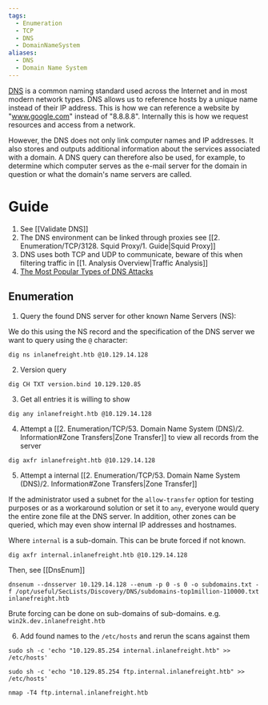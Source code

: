 ```yaml
---
tags:
  - Enumeration
  - TCP
  - DNS
  - DomainNameSystem
aliases:
  - DNS
  - Domain Name System
---
```

[DNS](https://datatracker.ietf.org/doc/html/rfc1034) is a common naming standard used across the Internet and in most modern network types. DNS allows us to reference hosts by a unique name instead of their IP address. This is how we can reference a website by "www.google.com" instead of "8.8.8.8". Internally this is how we request resources and access from a network.

However, the DNS does not only link computer names and IP addresses. It also stores and outputs additional information about the services associated with a domain. A DNS query can therefore also be used, for example, to determine which computer serves as the e-mail server for the domain in question or what the domain's name servers are called.
# Guide 

1. See [[Validate DNS]]
2. The DNS environment can be linked through proxies see [[2. Enumeration/TCP/3128. Squid Proxy/1. Guide|Squid Proxy]]
3. DNS uses both TCP and UDP to communicate, beware of this when filtering traffic in [[1. Analysis Overview|Traffic Analysis]]
4. [The Most Popular Types of DNS Attacks](https://securitytrails.com/blog/most-popular-types-dns-attacks)

## Enumeration

1. Query the found DNS server for other known Name Servers (NS):

We do this using the NS record and the specification of the DNS server we want to query using the `@` character:
```shell-session
dig ns inlanefreight.htb @10.129.14.128
```

2. Version query

```shell-session
dig CH TXT version.bind 10.129.120.85
```

3. Get all entries it is willing to show

```shell-session
dig any inlanefreight.htb @10.129.14.128
```

4. Attempt a [[2. Enumeration/TCP/53. Domain Name System (DNS)/2. Information#Zone Transfers|Zone Transfer]] to view all records from the server

```shell-session
dig axfr inlanefreight.htb @10.129.14.128
```

5. Attempt a internal [[2. Enumeration/TCP/53. Domain Name System (DNS)/2. Information#Zone Transfers|Zone Transfer]]

If the administrator used a subnet for the `allow-transfer` option for testing purposes or as a workaround solution or set it to `any`, everyone would query the entire zone file at the DNS server. In addition, other zones can be queried, which may even show internal IP addresses and hostnames.

Where `internal` is a sub-domain. This can be brute forced if not known.

```shell-session
dig axfr internal.inlanefreight.htb @10.129.14.128
```

Then, see [[DnsEnum]]

```shell-session
dnsenum --dnsserver 10.129.14.128 --enum -p 0 -s 0 -o subdomains.txt -f /opt/useful/SecLists/Discovery/DNS/subdomains-top1million-110000.txt inlanefreight.htb
```

Brute forcing can be done on sub-domains of sub-domains. e.g. `win2k.dev.inlanefreight.htb`

6. Add found names to the `/etc/hosts` and rerun the scans against them

```shell-session
sudo sh -c 'echo "10.129.85.254 internal.inlanefreight.htb" >> /etc/hosts'
```
```shell-session
sudo sh -c 'echo "10.129.85.254 ftp.internal.inlanefreight.htb" >> /etc/hosts'
```

```shell-session
nmap -T4 ftp.internal.inlanefreight.htb
```